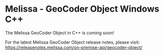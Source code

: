 # Melissa - GeoCoder Object Windows C++

The Melissa GeoCoder Object in C++ is coming soon!

For the latest Melissa GeoCoder Object release notes, please visit: https://releasenotes.melissa.com/on-premise-api/geocoder-object/
